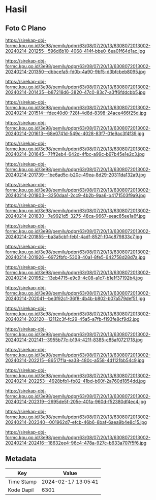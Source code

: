 # Hasil

## Foto C Plano

https://sirekap-obj-formc.kpu.go.id/3e98/pemilu/pdpr/63/08/07/20/13/6308072013002-20240214-201255--596d6b10-4068-414f-bbe0-6ea01f64d1ac.jpg

https://sirekap-obj-formc.kpu.go.id/3e98/pemilu/pdpr/63/08/07/20/13/6308072013002-20240214-201350--dbbcefa5-fd0b-4a90-9bf5-d3bfcbeb8095.jpg

https://sirekap-obj-formc.kpu.go.id/3e98/pemilu/pdpr/63/08/07/20/13/6308072013002-20240214-201435--b87218d6-3820-47c0-83c7-a3ff6fddcbb5.jpg

https://sirekap-obj-formc.kpu.go.id/3e98/pemilu/pdpr/63/08/07/20/13/6308072013002-20240214-201514--fdec40d0-728f-4d8d-8398-24ace466f25d.jpg

https://sirekap-obj-formc.kpu.go.id/3e98/pemilu/pdpr/63/08/07/20/13/6308072013002-20240214-201613--68e0741d-549c-4028-83f7-01e9ac3f4f39.jpg

https://sirekap-obj-formc.kpu.go.id/3e98/pemilu/pdpr/63/08/07/20/13/6308072013002-20240214-201645--71ff2eb4-642d-4fbc-a99c-b97b45e1e2c3.jpg

https://sirekap-obj-formc.kpu.go.id/3e98/pemilu/pdpr/63/08/07/20/13/6308072013002-20240214-201739--1be6ad5c-b20c-49ea-8d29-20311da132a9.jpg

https://sirekap-obj-formc.kpu.go.id/3e98/pemilu/pdpr/63/08/07/20/13/6308072013002-20240214-201803--3250daa1-2cc9-4b2b-9aa6-b4171503f9a9.jpg

https://sirekap-obj-formc.kpu.go.id/3e98/pemilu/pdpr/63/08/07/20/13/6308072013002-20240214-201830--7e9921d5-3275-48ca-9667-eeac85ee1a6f.jpg

https://sirekap-obj-formc.kpu.go.id/3e98/pemilu/pdpr/63/08/07/20/13/6308072013002-20240214-201855--ba3a5cbf-feb1-4adf-852f-f04c879833c7.jpg

https://sirekap-obj-formc.kpu.go.id/3e98/pemilu/pdpr/63/08/07/20/13/6308072013002-20240214-201926--6972fbfc-5308-40a1-8fe5-642758d28d7a.jpg

https://sirekap-obj-formc.kpu.go.id/3e98/pemilu/pdpr/63/08/07/20/13/6308072013002-20240214-201952--13eb4715-e9c9-4c08-a1c7-b1e1f37192b4.jpg

https://sirekap-obj-formc.kpu.go.id/3e98/pemilu/pdpr/63/08/07/20/13/6308072013002-20240214-202041--be3f92c1-36f8-4b4b-b802-b07a579def51.jpg

https://sirekap-obj-formc.kpu.go.id/3e98/pemilu/pdpr/63/08/07/20/13/6308072013002-20240214-202120--12112c3f-fc29-45a5-a7fb-f193fe8cf9d2.jpg

https://sirekap-obj-formc.kpu.go.id/3e98/pemilu/pdpr/63/08/07/20/13/6308072013002-20240214-202141--3955b77c-b194-421f-8385-c85af0721718.jpg

https://sirekap-obj-formc.kpu.go.id/3e98/pemilu/pdpr/63/08/07/20/13/6308072013002-20240214-202215--86517f1a-ea38-480c-a558-4d1121bb54c9.jpg

https://sirekap-obj-formc.kpu.go.id/3e98/pemilu/pdpr/63/08/07/20/13/6308072013002-20240214-202253--4928bfb1-fb82-41bd-b60f-2a760d1854dd.jpg

https://sirekap-obj-formc.kpu.go.id/3e98/pemilu/pdpr/63/08/07/20/13/6308072013002-20240214-202319--2695de5f-205e-401a-960d-f52380df4ec4.jpg

https://sirekap-obj-formc.kpu.go.id/3e98/pemilu/pdpr/63/08/07/20/13/6308072013002-20240214-202340--001962d7-efcb-46b6-8baf-6aea9b4e8c15.jpg

https://sirekap-obj-formc.kpu.go.id/3e98/pemilu/pdpr/63/08/07/20/13/6308072013002-20240214-202416--18632ee4-96c4-478a-927c-b633a707f5f6.jpg


## Metadata

| Key        | Value               |
| ---------- | ------------------- |
| Time Stamp | 2024-02-17 13:05:41 |
| Kode Dapil | 6301                |



